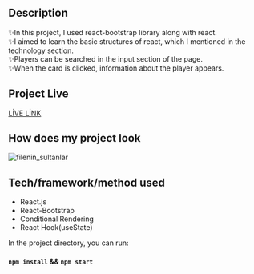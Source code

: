 ## Description
✨In this project, I used react-bootstrap library along with react.<br> 
✨I aimed to learn the basic structures of react, which I mentioned in the technology section.<br>
✨Players can be searched in the input section of the page.<br>
✨When the card is clicked, information about the player appears.<br>



## Project Live

[LİVE LİNK]()

## How does my project look

![filenin_sultanlar](./voleybal.gif)

## Tech/framework/method  used

* React.js
* React-Bootstrap
* Conditional Rendering
* React Hook(useState)


In the project directory, you can run:

#### `npm install` && `npm start`

